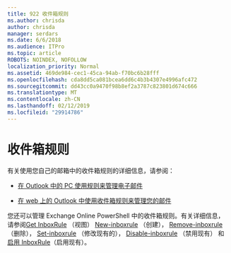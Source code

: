 ```yaml
---
title: 922 收件箱规则
ms.author: chrisda
author: chrisda
manager: serdars
ms.date: 6/6/2018
ms.audience: ITPro
ms.topic: article
ROBOTS: NOINDEX, NOFOLLOW
localization_priority: Normal
ms.assetid: 469de984-cec1-45ca-94ab-f70bc6b28fff
ms.openlocfilehash: cda8dd5ca081bcea6dd6c4b3b4307e4996afc472
ms.sourcegitcommit: dd43cc0a9470f98b8ef2a3787c823801d674c666
ms.translationtype: MT
ms.contentlocale: zh-CN
ms.lasthandoff: 02/12/2019
ms.locfileid: "29914786"
---
```

# <a name="inbox-rules"></a>收件箱规则

有关使用您自己的邮箱中的收件箱规则的详细信息，请参阅：
  
- [在 Outlook 中的 PC 使用规则来管理电子邮件](https://support.office.com/article/c24f5dea-9465-4df4-ad17-a50704d66c59.aspx)
    
- [在 web 上的 Outlook 中使用收件箱规则来管理您的邮件](https://support.office.com/article/8400435c-f14e-4272-9004-1548bb1848f2.aspx)
    
您还可以管理 Exchange Online PowerShell 中的收件箱规则。有关详细信息，请参阅[Get InboxRule](https://docs.microsoft.com/powershell/module/exchange/mailboxes/get-inboxrule) （视图） [New-inboxrule](https://docs.microsoft.com/powershell/module/exchange/mailboxes/new-inboxrule) （创建）， [Remove-inboxrule](https://docs.microsoft.com/powershell/module/exchange/mailboxes/remove-inboxrule) （删除）， [Set-inboxrule](https://docs.microsoft.com/powershell/module/exchange/mailboxes/set-inboxrule) （修改现有的）， [Disable-inboxrule](https://docs.microsoft.com/powershell/module/exchange/mailboxes/disable-inboxrule) （禁用现有） 和[启用 InboxRule](https://docs.microsoft.com/powershell/module/exchange/mailboxes/enable-inboxrule)（启用现有）。 
  

